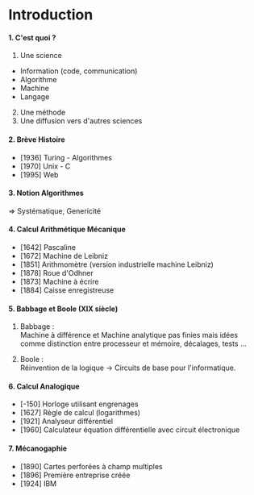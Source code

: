 # Introduction #

#### 1. C'est quoi ? ####
 1. Une science
  - Information (code, communication)
  - Algorithme
  - Machine
  - Langage
 2. Une méthode
 3. Une diffusion vers d'autres sciences

#### 2. Brève Histoire ####
 - [1936]  Turing - Algorithmes
 - [1970]  Unix - C
 - [1995]  Web

#### 3. Notion Algorithmes ####
 => Systématique, Genericité

#### 4. Calcul Arithmétique Mécanique ####
 - [1642] Pascaline
 - [1672] Machine de Leibniz
 - [1851] Arithmomètre (version industrielle machine Leibniz)
 - [1878] Roue d'Odhner
 - [1873] Machine à écrire
 - [1884] Caisse enregistreuse

#### 5. Babbage et Boole (XIX siècle) ####
 1. Babbage :  
Machine à différence et Machine analytique pas finies mais idées comme distinction entre processeur et mémoire, décalages, tests ...

 2. Boole :  
Réinvention de la logique -> Circuits de base pour l'informatique.

#### 6. Calcul Analogique ####
 - [-150] Horloge utilisant engrenages
 - [1627] Règle de calcul (logarithmes)
 - [1921] Analyseur différentiel
 - [1960] Calculateur équation différentielle avec circuit électronique

#### 7. Mécanogaphie ####
 - [1890] Cartes perforées à champ multiples
 - [1896] Première entreprise créée
 - [1924] IBM
